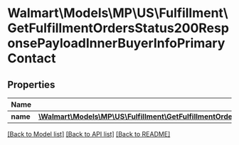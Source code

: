 # Walmart\Models\MP\US\Fulfillment\GetFulfillmentOrdersStatus200ResponsePayloadInnerBuyerInfoPrimaryContact

## Properties

Name | Type | Description | Notes
------------ | ------------- | ------------- | -------------
**name** | [**\Walmart\Models\MP\US\Fulfillment\GetFulfillmentOrdersStatus200ResponsePayloadInnerBuyerInfoPrimaryContactName**](GetFulfillmentOrdersStatus200ResponsePayloadInnerBuyerInfoPrimaryContactName.md) |  | [optional]


[[Back to Model list]](./) [[Back to API list]](../../../../../README.md#supported-apis) [[Back to README]](../../../../../README.md)
